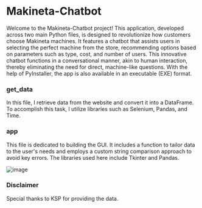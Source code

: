 # Makineta-Chatbot
Welcome to the Makineta-Chatbot project! This application, developed across two main Python files, is designed to revolutionize how customers choose Makineta machines. It features a chatbot that assists users in selecting the perfect machine from the store, recommending options based on parameters such as type, cost, and number of users. This innovative chatbot functions in a conversational manner, akin to human interaction, thereby eliminating the need for direct, machine-like questions. With the help of PyInstaller, the app is also available in an executable (EXE) format.

### get_data 
In this file, I retrieve data from the website and convert it into a DataFrame. To accomplish this task, I utilize libraries such as Selenium, Pandas, and Time.

### app
This file is dedicated to building the GUI. It includes a function to tailor data to the user's needs and employs a custom string comparison approach to avoid key errors. The libraries used here include Tkinter and Pandas.

![image](https://github.com/yonatanaizen/Makineta-chatbot/assets/114994667/2d865d1b-6bd1-4de9-8263-f68443418ec6)


### Disclaimer
Special thanks to KSP for providing the data.


